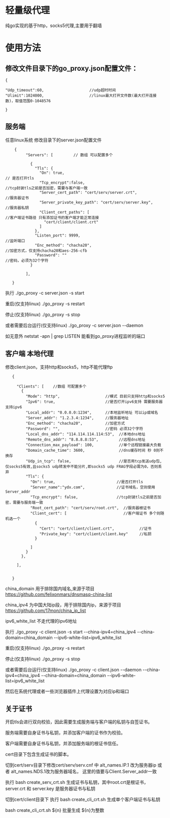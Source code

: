 轻量级代理
======
纯go实现的基于http，socks5代理,主要用于翻墙


使用方法
======
修改文件目录下的go_proxy.json配置文件：
-------
    {

    "Udp_timeout":60,                    //udp超时时间
    "Ulimit":1024000,                    //linux最大打开文件数(最大打开连接数)，取值范围0-1048576

    }


服务端
-------
任意linux系统
修改目录下的server.json配置文件

        {       
             "Servers": [         // 数组 可以配置多个
             
               {
                 "Tls": {
                   "On": true,                                           // 是否打开tls 
                   "Tcp_encrypt":false,                                  //tcp封装tls之前是否加密，需要与客户端一致
                   "Server_cert_path": "cert/serv/server.crt",           //服务器证书
                   "Server_private_key_path": "cert/serv/server.key",    //服务器私钥
                   "Client_cert_paths": [                                //客户端证书路径 只有添加证书的客户端才能正常连接
                     "cert/client/client.crt"
                   ]
                 },
                 "Listen_port": 9999,                                    //监听端口
                 "Enc_method": "chacha20",                               //加密方式，仅支持chacha20和aes-256-cfb
                 "Password": ""                                          //密码，必须为32个字符
               }
               
             ],
       
       }

执行             ./go_proxy -c server.json -s start 

重启(仅支持linux) ./go_proxy -s restart

停止(仅支持linux) ./go_proxy -s stop

或者需要后台运行(仅支持linux) ./go_proxy -c server.json --daemon 


如无意外 netstat -apn | grep LISTEN 能看到go_proxy进程监听的端口


客户端 本地代理
------

修改client.json，支持http和socks5，http不能代理ftp

       {
       
         "Clients": [    //数组 可配置多个
           {
             "Mode": "http",                    //模式 目前只支持http和socks5
             "Ipv6": true,                      //是否打开ipv6支持 需要服务器支持ipv6
             "Local_addr": "0.0.0.0:1234",      //本地监听地址 可以ip或域名
             "Server_addr": "1.2.3.4:1234",     //服务器地址
             "Enc_method": "chacha20",          //加密方式 
             "Password": "",                    //密码 必须32个字符
             "Local_dns_addr": "114.114.114.114:53",  //本地dns地址
             "Remote_dns_addr": "8.8.8.8:53",         //远程dns地址
             "Connection_max_payload": 100,           //单个远程链接最大负载
             "Domain_cache_time": 3600,               //dns缓存时间 秒 0则不换存
             "Udp_in_tcp": false,                     //是否用tcp发送udp包,仅socks5有效,且socks5 udp转发中不能分片,即socks5 udp FRAG字段必需为0，否则丢弃
             "Tls": {                                 
               "On": true,                           //是否打开tls
               "Server_name":"ydx.com",              //证书域名，空则使用 Server_addr
               "Tcp_encrypt": false,                 //tcp封装tls之前是否加密，需要与服务端一致
               "Root_cert_path": "cert/serv/root.crt",  //服务器根证书
               "Client_cert": [                         //客户端证书 多个则随机选一个
                 {
                   "Cert": "cert/client/client.crt",           //证书
                   "Private_key": "cert/client/client.key"     //私钥
                 }
       
               ]
             }
           },
          
         ],
       
     
       }

china_domain    用于排除国内域名,来源于项目 https://github.com/felixonmars/dnsmasq-china-list

china_ipv4      为中国大陆ip段，用于排除国内ip，来源于项目 https://github.com/17mon/china_ip_list

ipv6_white_list 不走代理的ipv6地址

执行             ./go_proxy -c client.json -s start --china-ipv4=china_ipv4 --china-domain=china_domain --ipv6-white-list=ipv6_white_list

重启(仅支持linux) ./go_proxy -s restart

停止(仅支持linux) ./go_proxy -s stop

或者需要后台运行(仅支持linux) ./go_proxy -c client.json --daemon --china-ipv4=china_ipv4 --china-domain=china_domain --ipv6-white-list=ipv6_white_list

然后在系统代理或者一些浏览器插件上代理设置为对应ip和端口

关于证书
-------
开启tls会进行双向校验，因此需要生成服务端与客户端的私钥与自签证书。

服务端需要自身证书与私钥，并添加客户端的证书作为校验。

客户端需要自身证书与私钥，并添加服务端的根证书信任。

cert目录下包含生成证书的脚本。

切到cert/serv目录下修改cert/serv/serv.cnf 中 alt_names.IP.1 改为服务器ip 或者 alt_names.NDS.1改为服务器域名，
这里的值要与Client.Server_addr一致

执行 bash create_serv_crt.sh 生成证书与私钥，其中root.crt是根证书，server.crt 和 server.key 是服务器证书与私钥

切到cert/client目录下 执行 bash create_cli_crt.sh 生成单个客户端证书与私钥

bash create_cli_crt.sh ${n}  批量生成 ${n}为整数



 